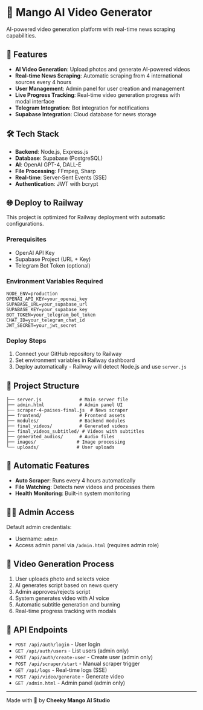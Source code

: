 # 🥭 Mango AI Video Generator

AI-powered video generation platform with real-time news scraping capabilities.

## 🚀 Features

- **AI Video Generation**: Upload photos and generate AI-powered videos  
- **Real-time News Scraping**: Automatic scraping from 4 international sources every 4 hours
- **User Management**: Admin panel for user creation and management
- **Live Progress Tracking**: Real-time video generation progress with modal interface
- **Telegram Integration**: Bot integration for notifications
- **Supabase Integration**: Cloud database for news storage

## 🛠️ Tech Stack

- **Backend**: Node.js, Express.js
- **Database**: Supabase (PostgreSQL)
- **AI**: OpenAI GPT-4, DALL-E
- **File Processing**: FFmpeg, Sharp
- **Real-time**: Server-Sent Events (SSE)
- **Authentication**: JWT with bcrypt

## 🌐 Deploy to Railway

This project is optimized for Railway deployment with automatic configurations.

### Prerequisites
- OpenAI API Key
- Supabase Project (URL + Key)
- Telegram Bot Token (optional)

### Environment Variables Required
```env
NODE_ENV=production
OPENAI_API_KEY=your_openai_key
SUPABASE_URL=your_supabase_url
SUPABASE_KEY=your_supabase_key
BOT_TOKEN=your_telegram_bot_token
CHAT_ID=your_telegram_chat_id
JWT_SECRET=your_jwt_secret
```

### Deploy Steps
1. Connect your GitHub repository to Railway
2. Set environment variables in Railway dashboard  
3. Deploy automatically - Railway will detect Node.js and use `server.js`

## 📁 Project Structure

```
├── server.js              # Main server file
├── admin.html             # Admin panel UI
├── scraper-4-paises-final.js  # News scraper
├── frontend/              # Frontend assets
├── modules/               # Backend modules
├── final_videos/          # Generated videos
├── final_videos_subtitled/ # Videos with subtitles
├── generated_audios/      # Audio files
├── images/               # Image processing
└── uploads/              # User uploads
```

## 🔄 Automatic Features

- **Auto Scraper**: Runs every 4 hours automatically
- **File Watching**: Detects new videos and processes them
- **Health Monitoring**: Built-in system monitoring

## 👨‍💼 Admin Access

Default admin credentials:
- Username: `admin`
- Access admin panel via `/admin.html` (requires admin role)

## 🎥 Video Generation Process

1. User uploads photo and selects voice
2. AI generates script based on news query
3. Admin approves/rejects script
4. System generates video with AI voice
5. Automatic subtitle generation and burning
6. Real-time progress tracking with modals

## 📱 API Endpoints

- `POST /api/auth/login` - User login
- `GET /api/auth/users` - List users (admin only)
- `POST /api/auth/create-user` - Create user (admin only)
- `POST /api/scraper/start` - Manual scraper trigger
- `GET /api/logs` - Real-time logs (SSE)
- `POST /api/video/generate` - Generate video
- `GET /admin.html` - Admin panel (admin only)

---

Made with 💛 by **Cheeky Mango AI Studio**
